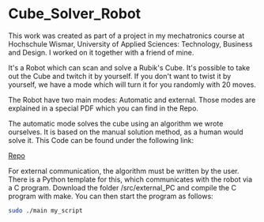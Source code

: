 # Cube_Solver_Robot

This work was created as part of a project in my mechatronics course at Hochschule Wismar, University of Applied Sciences: Technology, Business and Design. 
I worked on it together with a friend of mine. 

It's a Robot which can scan and solve a Rubik's Cube. It's possible to take out the Cube and twitch it by yourself. If you don't want to twist it by yourself, we have a mode which will turn it for you randomly with 20 moves.

The Robot have two main modes: Automatic and external.
Those modes are explained in a special PDF which you can find in the Repo.

The automatic mode solves the cube using an algorithm we wrote ourselves. It is based on the manual solution method, as a human would solve it.
This Code can be found under the following link: 

[Repo](https://github.com/snech99/Cube_Solver_Algorithm)

For external communication, the algorithm must be written by the user. There is a Python template for this, which communicates with the robot via a C program.
Download the folder /src/external_PC and compile the C program with make. You can then start the program as follows:

```bash
sudo ./main my_script
```


